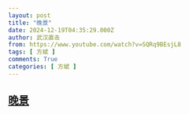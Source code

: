 ```yaml
---
layout: post
title: "晚景"
date: 2024-12-19T04:35:29.000Z
author: 武汉直击
from: https://www.youtube.com/watch?v=SQRq9BEsjL8
tags: [ 方斌 ]
comments: True
categories: [ 方斌 ]
---
```

<!--1734582929000-->
[晚景](https://www.youtube.com/watch?v=SQRq9BEsjL8)
------

<div>

</div>
